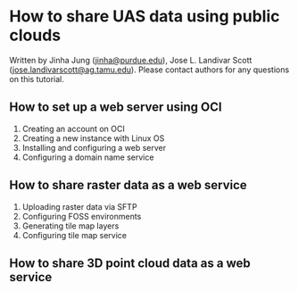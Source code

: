# How to share UAS data using public clouds 

Written by Jinha Jung (jinha@purdue.edu), Jose L. Landivar Scott (jose.landivarscott@ag.tamu.edu).
Please contact authors for any questions on this tutorial.

## How to set up a web server using OCI

1. Creating an account on OCI
2. Creating a new instance with Linux OS
3. Installing and configuring a web server
4. Configuring a domain name service

## How to share raster data as a web service

1. Uploading raster data via SFTP
2. Configuring FOSS environments
3. Generating tile map layers
4. Configuring tile map service

## How to share 3D point cloud data as a web service
